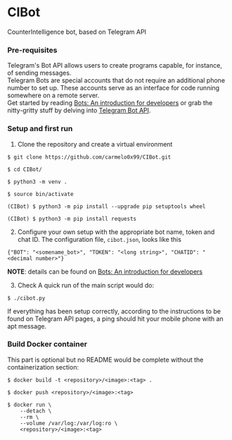 # CIBot
CounterIntelligence bot, based on Telegram API</br>

### Pre-requisites
Telegram's Bot API allows users to create programs capable, for instance, of sending messages.</br>
Telegram Bots are special accounts that do not require an additional phone number to set up. These accounts serve as an interface for code running somewhere on a remote server.</br>
Get started by reading [Bots: An introduction for developers](https://core.telegram.org/bots) or grab the nitty-gritty stuff by delving into [Telegram Bot API](https://core.telegram.org/bots/api).</br>

### Setup and first run
1. Clone the repository and create a virtual environment
```
$ git clone https://github.com/carmelo0x99/CIBot.git

$ cd CIBot/

$ python3 -m venv .

$ source bin/activate

(CIBot) $ python3 -m pip install --upgrade pip setuptools wheel

(CIBot) $ python3 -m pip install requests
```

2. Configure your own setup with the appropriate bot name, token and chat ID. The configuration file, `cibot.json`, looks like this
```
{"BOT": "<somename_bot>", "TOKEN": "<long string>", "CHATID": "<decimal number>"}
```
**NOTE**: details can be found on [Bots: An introduction for developers](https://core.telegram.org/bots)</br>

3. Check
A quick run of the main script would do:
```
$ ./cibot.py
```
If everything has been setup correctly, according to the instructions to be found on Telegram API pages, a ping should hit your mobile phone with an apt message.</br>

### Build Docker container
This part is optional but no README would be complete without the containerization section:
```
$ docker build -t <repository>/<image>:<tag> .

$ docker push <repository>/<image>:<tag>

$ docker run \
    --detach \
    --rm \
    --volume /var/log:/var/log:ro \
    <repository>/<image>:<tag>
```

